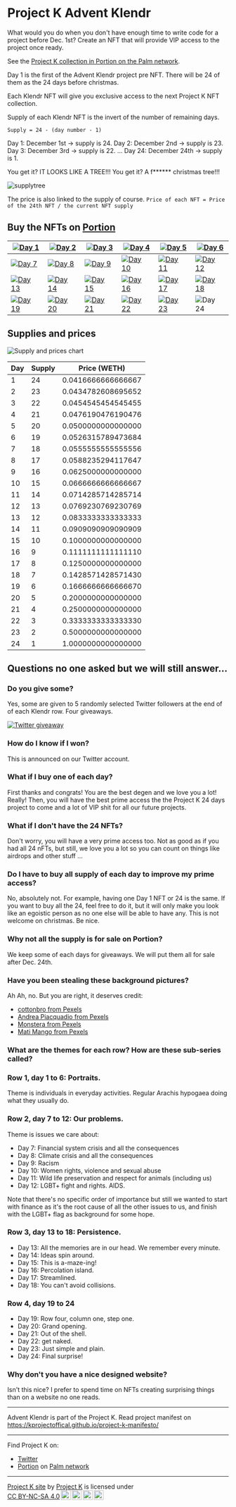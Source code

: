 # Project K Advent Klendr

What would you do when you don't have enough time to write code for a project before Dec. 1st?
Create an NFT that will provide VIP access to the project once ready.

See the [Project K collection in Portion on the Palm network](https://portion.io/nft-marketplace?category=&collection=&artist=ProjectK&chains=Palm&sortBy=newest&verified=false&tags=).

Day 1 is the first of the Advent Klendr project pre NFT.
There will be 24 of them as the 24 days before christmas.

Each Klendr NFT will give you exclusive access to the next Project K NFT collection.

Supply of each Klendr NFT is the invert of the number of remaining days.

`Supply = 24 - (day number - 1)`

Day 1: December 1st -> supply is 24.
Day 2: December 2nd -> supply is 23.
Day 3: December 3rd -> supply is 22.
...
Day 24: December 24th -> supply is 1.

You get it?
IT LOOKS LIKE A TREE!!! You get it? A f****** christmas tree!!!

![supplytree](supplytree.png)

The price is also linked to the supply of course.
`Price of each NFT = Price of the 24th NFT / the current NFT supply`

## Buy the NFTs on [Portion](https://portion.io/nft-marketplace?category=&collection=&artist=ProjectK&chains=Palm&sortBy=newest&verified=false&tags=)

| [![Day 1](day1_thumb.png)](https://portion.io/app.html#exchange?ID=QmYwxXgaoWigHypN6oHxUGuUWBSyTohEGhywcBZ9tDhvu2&chainID=11297108109) | [![Day 2](day2_thumb.png)](https://portion.io/app.html#exchange?ID=QmNoSnhQkjVcavebMCNvZ3sY3Y6eDVC5xZYdYEvravNcCN&chainID=11297108109) | [![Day 3](day3_thumb.png)](https://portion.io/app.html#exchange?ID=Qmb5b6iXnQcCp9x3XH1sZ7MsG5wjSHi4g4wzJRxvwnhyuR&chainID=11297108109) | [![Day 4](day4_thumb.png)](https://portion.io/app.html#exchange?ID=QmfCamLJ8ntwbvh3gNX8q9yPkLJRQV877S7erDCs5MFSKL&chainID=11297108109) | [![Day 5](day5_thumb.png)](https://portion.io/app.html#exchange?ID=QmdnA19C9ugL1VHvXCyS6o6MFxUqSSyxKw6qcdGUhGXgnT&chainID=11297108109)  | [![Day 6](day6_thumb.png)](https://portion.io/app.html#exchange?ID=QmT88LAgh8SnxniMq7oCsEo9LcAR6t9K3Se1D1VtpwgUjw&chainID=11297108109)  |
|----|----|----|----|----|----|
| [![Day 7](day7_thumb.png)](https://portion.io/app.html#exchange?ID=Qmd7XfAUJimCjpHXoebbqq4UH9W2ae8pK7pmbuAnw4ummN&chainID=11297108109) | [![Day 8](day8_thumb.png)](https://portion.io/app.html#exchange?ID=QmXd7WQdd9AR9jc1DRfQBgxmEgNXfGWX2xEZ9Ru3zRnCGz&chainID=11297108109)  | [![Day 9](day9_thumb.png)](https://portion.io/app.html#exchange?ID=QmWKK41HPkJcofUVHwfih4L6ASACsYUdSbgFHkvWXnpGq7&chainID=11297108109)  | [![Day 10](day10_thumb.png)](https://portion.io/app.html#exchange?ID=QmZqKgzpGKNDbwL1DyDRxR6L6KqbivvAB9EhNSVxhtfs84&chainID=11297108109) | [![Day 11](day11_thumb.png)](https://portion.io/app.html#exchange?ID=QmRXFtfzZBq5aXAebt22xgDZoY3rP4JG5HEaMwcPftohR5&chainID=11297108109) | [![Day 12](day12_thumb.png)](https://portion.io/app.html#exchange?ID=QmNi1wWB2rzVRBjsokv8nxYTPRj2BngLGi3nfaSyV7Tvg1&chainID=11297108109) |
| [![Day 13](Row3day13_thumb.png)](https://portion.io/app.html#exchange?ID=QmQqxeDsCMLr24BPPH6ezgceqP2shuZfHCKhoLU9MvoP5B&chainID=11297108109) | [![Day 14](Row3day14_thumb.png)](https://portion.io/app.html#exchange?ID=Qmd1mj3MNGyAwyZnMFZs71dzuu7iERTzEXKYvCkr51hvkn&chainID=11297108109) | [![Day 15](Row3day15_thumb.png)](https://portion.io/app.html#exchange?ID=QmbcXSwcTJXTky3nGbEPsLBQkhQa1AUYaQhfFyWyosByuo&chainID=11297108109) | [![Day 16](Row3day16_thumb.png)](https://portion.io/app.html#exchange?ID=QmPfQCEp2NcW5QdkvL6aoZTv9ZSNLgpAM4tRCkyhsG2ddS&chainID=11297108109) | [![Day 17](Row3day17_thumb.png)](https://portion.io/app.html#exchange?ID=QmRxMmoT3H731FZAZByQgJiwRnXxTa8v5HmXrBaPzYcSmy&chainID=11297108109) | [![Day 18](Row3day18_thumb.png)](https://portion.io/app.html#exchange?ID=QmVMxAverdQ3U1YjieCGuV6Y8okC8cb1DPVa2XFZhQZuD4&chainID=11297108109) |
| [![Day 19](row4day19_thumb.png)](https://portion.io/app.html#exchange?ID=QmVTEaCt3M29aoPLJkeuRcmp6TZRmtTGVuNYHd5yY8pQy1&chainID=11297108109) | [![Day 20](row4day20_thumb.png)](https://portion.io/app.html#exchange?ID=QmPbESMY1ZcusHdpuJGEeaTrQBksbeGZKUTP41FAeotMts&chainID=11297108109) | [![Day 21](row4day21_thumb.png)](https://portion.io/app.html#exchange?ID=QmRFjFhijC2cDTC8ygVTr5A85m427iTTb3u1Z3XXzKkzZ2&chainID=11297108109) | [![Day 22](row4day22_thumb.png)](https://portion.io/app.html#exchange?ID=QmV1rhX6gm6oA332U7TwPvqbfNkdVSfPJpJzhTF7ddNZwC&chainID=11297108109) | [![Day 23](row4day23_thumb.png)](https://portion.io/app.html#exchange?ID=QmWGhSPYBXKnGtrJFkteMcB7Dz311xNJwDD7SLHizPPPE3&chainID=11297108109) | ![Day 24](dummy.png) |

## Supplies and prices

![Supply and prices chart](https://docs.google.com/spreadsheets/d/e/2PACX-1vSDmPp_BI3HARqgBpGXSlAsfXckuYClt-T3eKR24I--g4YNK5_FtD75dUldGi_-7JckxNPNGDYRRVYE/pubchart?oid=1082778710&format=image)

| Day | Supply | Price (WETH)       |
|-----|--------|--------------------|
| 1   | 24     | 0.0416666666666667 |
| 2   | 23     | 0.0434782608695652 |
| 3   | 22     | 0.0454545454545455 |
| 4   | 21     | 0.0476190476190476 |
| 5   | 20     | 0.0500000000000000 |
| 6   | 19     | 0.0526315789473684 |
| 7   | 18     | 0.0555555555555556 |
| 8   | 17     | 0.0588235294117647 |
| 9   | 16     | 0.0625000000000000 |
| 10  | 15     | 0.0666666666666667 |
| 11  | 14     | 0.0714285714285714 |
| 12  | 13     | 0.0769230769230769 |
| 13  | 12     | 0.0833333333333333 |
| 14  | 11     | 0.0909090909090909 |
| 15  | 10     | 0.1000000000000000 |
| 16  | 9      | 0.1111111111111110 |
| 17  | 8      | 0.1250000000000000 |
| 18  | 7      | 0.1428571428571430 |
| 19  | 6      | 0.1666666666666670 |
| 20  | 5      | 0.2000000000000000 |
| 21  | 4      | 0.2500000000000000 |
| 22  | 3      | 0.3333333333333330 |
| 23  | 2      | 0.5000000000000000 |
| 24  | 1      | 1.0000000000000000 |

## Questions no one asked but we will still answer...

### Do you give some?

Yes, some are given to 5 randomly selected Twitter followers at the end of of
each Klendr row. Four giveaways.

[![Twitter giveaway](final_giveaway.png)](https://twitter.com/KProjectOffical)

### How do I know if I won?

This is announced on our Twitter account.

### What if I buy one of each day?

First thanks and congrats! You are the best degen and we love you a lot! Really!
Then, you will have the best prime access the the Project K 24 days project to come and a lot of VIP shit for all our future projects.

### What if I don't have the 24 NFTs?

Don't worry, you will have a very prime access too. Not as good as if you had all 24 nFTs, but still, we love you a lot so you can count on things like airdrops and other stuff ...

### Do I have to buy all supply of each day to improve my prime access?

No, absolutely not. For example, having one Day 1 NFT or 24 is the same.
If you want to buy all the 24, feel free to do it, but it will only make you look like an egoistic person as no one else will be able to have any.
This is not welcome on christmas. Be nice.

### Why not all the supply is for sale on Portion?

We keep some of each days for giveaways. We will put them all for sale after Dec. 24th.

### Have you been stealing these background pictures?

Ah Ah, no. But you are right, it deserves credit:

- [cottonbro from Pexels](https://www.pexels.com/@cottonbro)
- [Andrea Piacquadio from Pexels](https://www.pexels.com/@olly)
- [Monstera from Pexels](https://www.pexels.com/@gabby-k)
- [Mati Mango from Pexels](https://www.pexels.com/@mati)

### What are the themes for each row? How are these sub-series called?

### Row 1, day 1 to 6: Portraits.

Theme is individuals in everyday activities. Regular Arachis hypogaea doing what
they usually do.

### Row 2, day 7 to 12: Our problems.

Theme is issues we care about:

- Day 7: Financial system crisis and all the consequences
- Day 8: Climate crisis and all the consequences
- Day 9: Racism
- Day 10: Women rights, violence and sexual abuse
- Day 11: Wild life preservation and respect for animals (including us)
- Day 12: LGBT+ fight and rights. AIDS.

Note that there's no specific order of importance but still we wanted to start
with finance as it's the root cause of all the other issues to us,
and finish with the LGBT+ flag as background for some hope.

### Row 3, day 13 to 18: Persistence.

- Day 13: All the memories are in our head. We remember every minute.
- Day 14: Ideas spin around.
- Day 15: This is a-maze-ing!
- Day 16: Percolation island.
- Day 17: Streamlined.
- Day 18: You can't avoid collisions.

### Row 4, day 19 to 24

- Day 19: Row four, column one, step one.
- Day 20: Grand opening.
- Day 21: Out of the shell.
- Day 22: get naked.
- Day 23: Just simple and plain.
- Day 24: Final surprise!

### Why don't you have a nice designed website?

Isn't this nice? I prefer to spend time on NFTs creating surprising things than on a website no one reads.

---

Advent Klendr is part of the Project K. Read project manifest on https://kprojectoffical.github.io/project-k-manifesto/

---

Find Project K on:

- [Twitter](https://twitter.com/KProjectOffical)
- [Portion](https://portion.io/nft-marketplace?category=&collection=&artist=ProjectK&chains=Palm&sortBy=newest&verified=false&tags=) on [Palm network](https://palm.io/)


---
<p xmlns:cc="http://creativecommons.org/ns#" xmlns:dct="http://purl.org/dc/terms/"><a property="dct:title" rel="cc:attributionURL" href="https://kprojectoffical.github.io/">Project K site</a> by <a rel="cc:attributionURL dct:creator" property="cc:attributionName" href="https://github.com/KProjectOffical/">Project K</a> is licensed under <a href="http://creativecommons.org/licenses/by-nc-sa/4.0/?ref=chooser-v1" target="_blank" rel="license noopener noreferrer" style="display:inline-block;">CC BY-NC-SA 4.0<img style="height:22px!important;margin-left:3px;vertical-align:text-bottom;" src="https://mirrors.creativecommons.org/presskit/icons/cc.svg?ref=chooser-v1"><img style="height:22px!important;margin-left:3px;vertical-align:text-bottom;" src="https://mirrors.creativecommons.org/presskit/icons/by.svg?ref=chooser-v1"><img style="height:22px!important;margin-left:3px;vertical-align:text-bottom;" src="https://mirrors.creativecommons.org/presskit/icons/nc.svg?ref=chooser-v1"><img style="height:22px!important;margin-left:3px;vertical-align:text-bottom;" src="https://mirrors.creativecommons.org/presskit/icons/sa.svg?ref=chooser-v1"></a></p>
